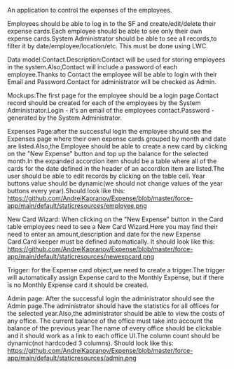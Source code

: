 An application to control the expenses of the employees.

Employees should be able to log in to the SF and create/edit/delete their expense cards.Each employee should be able to see only their own expense cards.System Administrator should be able to see all records,to filter it by date/employee/location/etc. This must be done using LWC.

Data model:Contact.Description:Contact will be used for storing employees in the system.Also,Contact will include a password of each employee.Thanks to Contact the employee will be able to login with their Email and Password.Contact for administrator will be checked as Admin.

Mockups:The first page for the employee should be a login page.Contact record should be created for each of the employees by the System Administrator.Login - it's an email of the employees contact.Password - generated by the System Administrator.

Expenses Page:after the successful login the employee should see the Expenses page where their own expense cards grouped by month and date are listed.Also,the Employee should be able to create a new card by clicking on the "New Expense" button and top up the balance for the selected month.In the expanded accordion item should be a table where all of the cards for the date defined in the header of an accordion item are listed.The user should be able to edit records by clicking on the table cell. Year buttons value should be dynamic(we should not change values of the year buttons every year).Should look like this: https://github.com/AndreiKapranov/Expense/blob/master/force-app/main/default/staticresources/employee.png

New Card Wizard: When clicking on the "New Expense" button in the Card table employees need to see a New Card Wizard.Here you may find their need to enter an amount,description and date for the new Expense Card.Card keeper must be defined automatically. It should look like this: https://github.com/AndreiKapranov/Expense/blob/master/force-app/main/default/staticresources/newexpcard.png

Trigger: for the Expense card object,we need to create a trigger.The trigger will automatically assign Expense card to the Monthly Expense, but if there is no Monthly Expense card it should be created.

Admin page: After the successful login the administrator should see the Admin page.The administrator should have the statistics for all offices for the selected year.Also,the administrator should be able to view the costs of any office. The current balance of the office must take into account the balance of the previous year.The name of every office should be clickable and it should work as a link to each office UI.The column count should be dynamic(not hardcoded 3 columns). Should look like this: https://github.com/AndreiKapranov/Expense/blob/master/force-app/main/default/staticresources/admin.png
